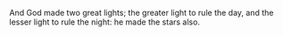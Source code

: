 And God made two great lights; the greater light to rule the day, and the lesser light to rule the night: he made the stars also.
